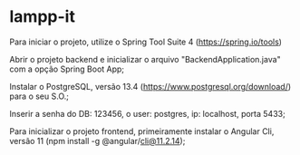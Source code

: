 # lampp-it

Para iniciar o projeto, utilize o Spring Tool Suite 4 (https://spring.io/tools)

Abrir o projeto backend e inicializar o arquivo "BackendApplication.java" com a opção Spring Boot App;

Instalar o PostgreSQL, versão 13.4 (https://www.postgresql.org/download/) para o seu S.O.;

Inserir a senha do DB: 123456, o user: postgres, ip: localhost, porta 5433;

Para inicializar o projeto frontend, primeiramente instalar o Angular Cli, versão 11 (npm install -g @angular/cli@11.2.14);

